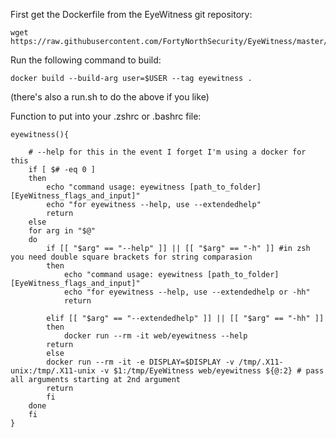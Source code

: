 First get the Dockerfile from the EyeWitness git repository:

	wget https://raw.githubusercontent.com/FortyNorthSecurity/EyeWitness/master/Dockerfile

Run the following command to build:

	docker build --build-arg user=$USER --tag eyewitness .

(there's also a run.sh to do the above if you like)

Function to put into your .zshrc or .bashrc file:

	eyewitness(){

		# --help for this in the event I forget I'm using a docker for this
		if [ $# -eq 0 ]
		then
		    echo "command usage: eyewitness [path_to_folder] [EyeWitness_flags_and_input]"
		    echo "for eyewitness --help, use --extendedhelp"
		    return
		else
		for arg in "$@"
		do
			if [[ "$arg" == "--help" ]] || [[ "$arg" == "-h" ]] #in zsh you need double square brackets for string comparasion
			then
				echo "command usage: eyewitness [path_to_folder] [EyeWitness_flags_and_input]"
				echo "for eyewitness --help, use --extendedhelp or -hh"
				return
			
			elif [[ "$arg" == "--extendedhelp" ]] || [[ "$arg" == "-hh" ]]
			then
				docker run --rm -it web/eyewitness --help
			return
			else
			docker run --rm -it -e DISPLAY=$DISPLAY -v /tmp/.X11-unix:/tmp/.X11-unix -v $1:/tmp/EyeWitness web/eyewitness ${@:2} # pass all arguments starting at 2nd argument
			return
			fi
		done
		fi	
	}


